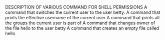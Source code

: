 DESCRIPTION OF VARIOUS COMMAND FOR SHELL PERMISSIONS
A command that switches the current user to the user betty.
A command that prints the effective username of the current user
A command that prints all the groups the current user is part of
A command that changes owner of the file hello to the user betty
A command that creates an empty file called hello
